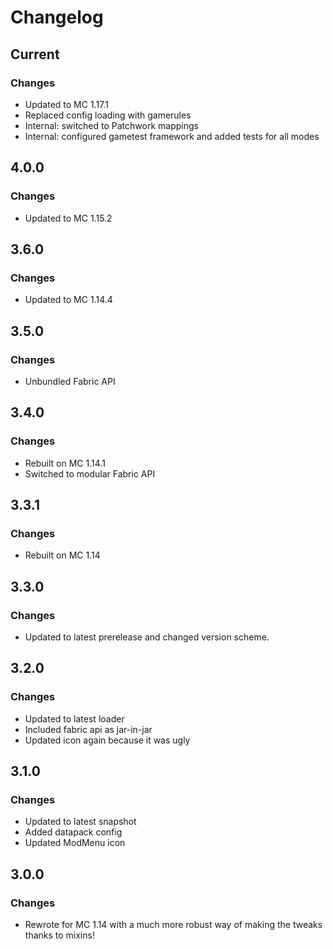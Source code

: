 # Changelog

## Current

### Changes

- Updated to MC 1.17.1
- Replaced config loading with gamerules
- Internal: switched to Patchwork mappings
- Internal: configured gametest framework and added tests for all modes

## 4.0.0

### Changes

- Updated to MC 1.15.2

## 3.6.0

### Changes

- Updated to MC 1.14.4

## 3.5.0

### Changes

- Unbundled Fabric API

## 3.4.0

### Changes

- Rebuilt on MC 1.14.1
- Switched to modular Fabric API

## 3.3.1

### Changes

- Rebuilt on MC 1.14

## 3.3.0

### Changes

- Updated to latest prerelease and changed version scheme.

## 3.2.0

### Changes

- Updated to latest loader
- Included fabric api as jar-in-jar
- Updated icon again because it was ugly

## 3.1.0

### Changes

- Updated to latest snapshot
- Added datapack config
- Updated ModMenu icon

## 3.0.0

### Changes

- Rewrote for MC 1.14 with a much more robust way of making the tweaks thanks to mixins!
